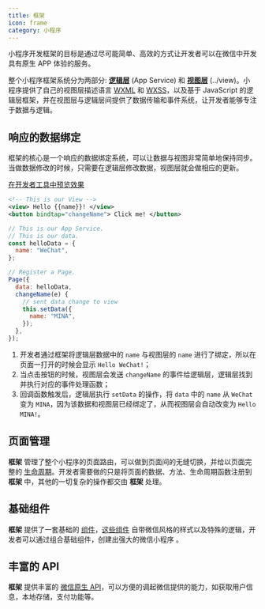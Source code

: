 ```yaml
---
title: 框架
icon: frame
category: 小程序
---
```


小程序开发框架的目标是通过尽可能简单、高效的方式让开发者可以在微信中开发具有原生 APP 体验的服务。

整个小程序框架系统分为两部分: [**逻辑层**](../service/readme.md) (App Service) 和 [**视图层**](../view/readme.md) (../view)。小程序提供了自己的视图层描述语言 [WXML](../view/wxml.md) 和 [WXSS](../view/wxss.md)，以及基于 JavaScript 的逻辑层框架，并在视图层与逻辑层间提供了数据传输和事件系统，让开发者能够专注于数据与逻辑。

<!-- more -->

## 响应的数据绑定 <Badge text="务必理解" type="error" />

框架的核心是一个响应的数据绑定系统，可以让数据与视图非常简单地保持同步。当做数据修改的时候，只需要在逻辑层修改数据，视图层就会做相应的更新。

[在开发者工具中预览效果](https://developers.weixin.qq.com/s/l0gLEKmv6gZa)

```xml
<!-- This is our View -->
<view> Hello {{name}}! </view>
<button bindtap="changeName"> Click me! </button>
```

```js
// This is our App Service.
// This is our data.
const helloData = {
  name: "WeChat",
};

// Register a Page.
Page({
  data: helloData,
  changeName(e) {
    // sent data change to view
    this.setData({
      name: "MINA",
    });
  },
});
```

1. 开发者通过框架将逻辑层数据中的 `name` 与视图层的 `name` 进行了绑定，所以在页面一打开的时候会显示 `Hello WeChat!`；
1. 当点击按钮的时候，视图层会发送 `changeName` 的事件给逻辑层，逻辑层找到并执行对应的事件处理函数；
1. 回调函数触发后，逻辑层执行 `setData` 的操作，将 `data` 中的 `name` 从 `WeChat` 变为 `MINA`，因为该数据和视图层已经绑定了，从而视图层会自动改变为 `Hello MINA!`。

## 页面管理

**框架** 管理了整个小程序的页面路由，可以做到页面间的无缝切换，并给以页面完整的 [生命周期](../service/lifetime.md)。开发者需要做的只是将页面的数据、方法、生命周期函数注册到 **框架** 中，其他的一切复杂的操作都交由 **框架** 处理。

## 基础组件

**框架** 提供了一套基础的 [组件](../view/component.md)，[这些组件](../view/component.md) 自带微信风格的样式以及特殊的逻辑，开发者可以通过组合基础组件，创建出强大的微信小程序 。

## 丰富的 API

**框架** 提供丰富的 [微信原生 API](../service/api/readme.md)，可以方便的调起微信提供的能力，如获取用户信息，本地存储，支付功能等。
